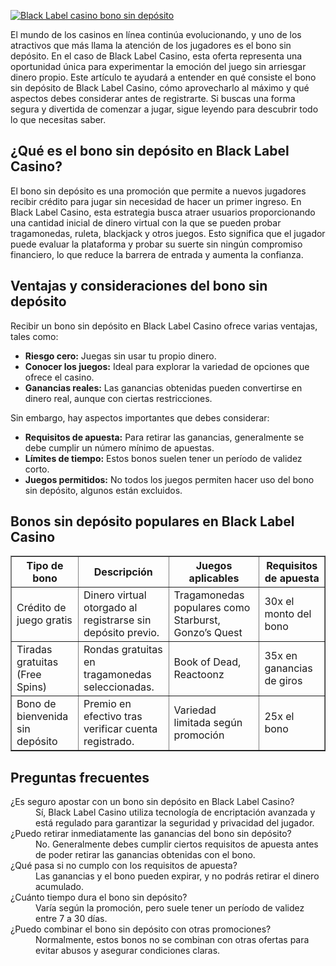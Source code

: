 [![Black Label casino bono sin depósito](https://123-caf.pages.dev/gitsignup.png)](https://vrmoo.ru/Bt82HjjY)

<p>El mundo de los casinos en línea continúa evolucionando, y uno de los atractivos que más llama la atención de los jugadores es el bono sin depósito. En el caso de Black Label Casino, esta oferta representa una oportunidad única para experimentar la emoción del juego sin arriesgar dinero propio. Este artículo te ayudará a entender en qué consiste el bono sin depósito de Black Label Casino, cómo aprovecharlo al máximo y qué aspectos debes considerar antes de registrarte. Si buscas una forma segura y divertida de comenzar a jugar, sigue leyendo para descubrir todo lo que necesitas saber.</p>  <h2>¿Qué es el bono sin depósito en Black Label Casino?</h2> <p>El bono sin depósito es una promoción que permite a nuevos jugadores recibir crédito para jugar sin necesidad de hacer un primer ingreso. En Black Label Casino, esta estrategia busca atraer usuarios proporcionando una cantidad inicial de dinero virtual con la que se pueden probar tragamonedas, ruleta, blackjack y otros juegos. Esto significa que el jugador puede evaluar la plataforma y probar su suerte sin ningún compromiso financiero, lo que reduce la barrera de entrada y aumenta la confianza.</p>  <h2>Ventajas y consideraciones del bono sin depósito</h2> <p>Recibir un bono sin depósito en Black Label Casino ofrece varias ventajas, tales como:</p> <ul>   <li><strong>Riesgo cero:</strong> Juegas sin usar tu propio dinero.</li>   <li><strong>Conocer los juegos:</strong> Ideal para explorar la variedad de opciones que ofrece el casino.</li>   <li><strong>Ganancias reales:</strong> Las ganancias obtenidas pueden convertirse en dinero real, aunque con ciertas restricciones.</li> </ul> <p>Sin embargo, hay aspectos importantes que debes considerar:</p> <ul>   <li><strong>Requisitos de apuesta:</strong> Para retirar las ganancias, generalmente se debe cumplir un número mínimo de apuestas.</li>   <li><strong>Límites de tiempo:</strong> Estos bonos suelen tener un período de validez corto.</li>   <li><strong>Juegos permitidos:</strong> No todos los juegos permiten hacer uso del bono sin depósito, algunos están excluidos.</li> </ul>  <h2>Bonos sin depósito populares en Black Label Casino</h2> <table border="1" cellpadding="5" cellspacing="0">   <thead>     <tr>       <th>Tipo de bono</th>       <th>Descripción</th>       <th>Juegos aplicables</th>       <th>Requisitos de apuesta</th>     </tr>   </thead>   <tbody>     <tr>       <td>Crédito de juego gratis</td>       <td>Dinero virtual otorgado al registrarse sin depósito previo.</td>       <td>Tragamonedas populares como Starburst, Gonzo’s Quest</td>       <td>30x el monto del bono</td>     </tr>     <tr>       <td>Tiradas gratuitas (Free Spins)</td>       <td>Rondas gratuitas en tragamonedas seleccionadas.</td>       <td>Book of Dead, Reactoonz</td>       <td>35x en ganancias de giros</td>     </tr>     <tr>       <td>Bono de bienvenida sin depósito</td>       <td>Premio en efectivo tras verificar cuenta registrado.</td>       <td>Variedad limitada según promoción</td>       <td>25x el bono</td>     </tr>   </tbody> </table>  <h2>Preguntas frecuentes</h2> <dl>   <dt>¿Es seguro apostar con un bono sin depósito en Black Label Casino?</dt>   <dd>Sí, Black Label Casino utiliza tecnología de encriptación avanzada y está regulado para garantizar la seguridad y privacidad del jugador.</dd>    <dt>¿Puedo retirar inmediatamente las ganancias del bono sin depósito?</dt>   <dd>No. Generalmente debes cumplir ciertos requisitos de apuesta antes de poder retirar las ganancias obtenidas con el bono.</dd>    <dt>¿Qué pasa si no cumplo con los requisitos de apuesta?</dt>   <dd>Las ganancias y el bono pueden expirar, y no podrás retirar el dinero acumulado.</dd>    <dt>¿Cuánto tiempo dura el bono sin depósito?</dt>   <dd>Varía según la promoción, pero suele tener un período de validez entre 7 a 30 días.</dd>    <dt>¿Puedo combinar el bono sin depósito con otras promociones?</dt>   <dd>Normalmente, estos bonos no se combinan con otras ofertas para evitar abusos y asegurar condiciones claras.</dd> </dl>